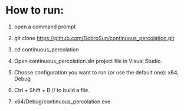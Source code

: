 # How to run:
1) open a command prompt
2) git clone https://github.com/DobroSun/continuous_percolation.git
3) cd continuous_percolation

4) Open continuous_percolation.sln project file in Visual Studio.
5) Choose configuration you want to run (or use the default one): x64, Debug
5) Ctrl + Shift + B      // to build a file.

6) x64/Debug/continuous_percolation.exe



